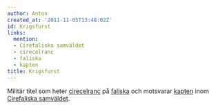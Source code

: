 ```yaml
---
author: Anton
created_at: '2011-11-05T13:48:02Z'
id: Krigsfurst
links:
  mention:
  - Cirefaliska samväldet
  - cirecelranc
  - faliska
  - kapten
title: Krigsfurst
---
```


Militär titel som heter [cirecelranc] på [faliska] och motsvarar [kapten] inom [Cirefaliska
samväldet].

  [cirecelranc]: cirecelranc
  [faliska]: faliska
  [kapten]: kapten
  [Cirefaliska samväldet]: Cirefaliska_samväldet
